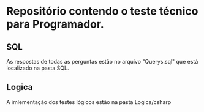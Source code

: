 # Repositório contendo o teste técnico para Programador.

## SQL
  As respostas de todas as perguntas estão no arquivo "Querys.sql" que está localizado na pasta SQL.
  
## Logica
  A imlementação dos testes lógicos estão na pasta Logica/csharp
